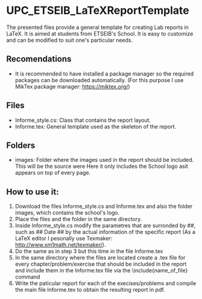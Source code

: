# UPC_ETSEIB_LaTeXReportTemplate

The presented files provide a general template for creating Lab reports in LaTeX. It is aimed at students from ETSEIB's School.
It is easy to customize and can be modified to suit one's particular needs.

## Recomendations
- It is recommended to have installed a package manager so the required packages can be downloaded automatically. (For this purpose I use MikTex package manager: https://miktex.org/)

## Files
- Informe_style.cs: Class that contains the report layout.
- Informe.tex: General template used as the skeleton of the report.

## Folders
- images: Folder where the images used in the report should be included. This will be the source were  Here it only includes the School logo asit appears on top of every page.

## How to use it:
1. Download the files Informe_style.cs and Informe.tex and also the folder images, which contains the school's logo.
2. Place the files and the folder in the same directory.
3. Inside Informe_style.cs modify the parametres that are surronded by ##, such as ## Date ## by the actual information of the specific report (As a LaTeX editor I pesonally use Texmaker: http://www.xm1math.net/texmaker/).
4. Do the same as in step 3 but this time in the file Informe.tex
5. In the same directory where the files are located create a .tex file for every chapter/problem/exercise that should be included in the report and include them in the Informe.tex file via the \include{name_of_file} command
6. Write the paticular report for each of the execises/problems and compile the main file Informe.tex to obtain the resulting report in pdf. 
